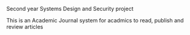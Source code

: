 Second year Systems Design and Security project

This is an Academic Journal system for acadmics to read, publish and review articles
